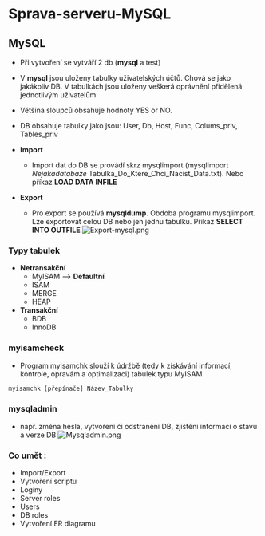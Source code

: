 # Sprava-serveru-MySQL

## MySQL
- Při vytvoření se vytváří 2 db (**mysql** a test)
- V **mysql** jsou uloženy tabulky uživatelských účtů. Chová se jako
  jakákoliv DB. V tabulkách jsou uloženy veškerá oprávnění přidělená
  jednotlivým uživatelům.
- Většina sloupců obsahuje hodnoty YES or NO. 
- DB obsahuje tabulky jako jsou: User, Db, Host, Func, Colums_priv, Tables_priv

- **Import** 
  - Import dat do DB se provádí skrz mysqlimport (mysqlimport _Nejakadatabaze_ Tabulka_Do_Ktere_Chci_Nacist_Data.txt). Nebo příkaz **LOAD DATA INFILE**
- **Export**
  - Pro export se používá **mysqldump**. Obdoba programu mysqlimport. Lze exportovat celou DB nebo jen jednu tabulku. Příkaz **SELECT INTO OUTFILE**
![Export-mysql.png](Export-mysql.png)
### Typy tabulek
- **Netransakční**
  - MyISAM --> **Defaultní**
  - ISAM
  - MERGE
  - HEAP
- **Transakční**
  - BDB
  - InnoDB

### myisamcheck
- Program myisamchk slouží k údržbě (tedy k získávání informací, kontrole, opravám a optimalizaci) tabulek typu MyISAM
```SQL
myisamchk [přepínače] Název_Tabulky
```

### mysqladmin
- např. změna hesla, vytvoření či odstranění DB, zjištění informací o stavu a verze DB
![Mysqladmin.png](Mysqladmin.png)

### Co umět :
- Import/Export
- Vytvoření scriptu
- Loginy
- Server roles
- Users
- DB roles
- Vytvoření ER diagramu
